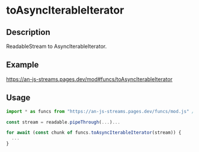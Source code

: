 # toAsyncIterableIterator

## Description
ReadableStream to AsyncIterableIterator.

## Example
https://an-js-streams.pages.dev/mod#funcs/toAsyncIterableIterator

## Usage
```ts
import * as funcs from "https://an-js-streams.pages.dev/funcs/mod.js" // or .ts

const stream = readable.pipeThrough(...)...

for await (const chunk of funcs.toAsyncIterableIterator(stream)) {
  ...
}
```